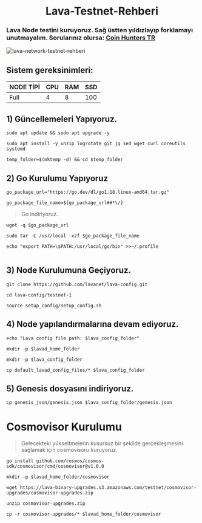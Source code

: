 <h1 align="center">Lava-Testnet-Rehberi

### Lava Node testini kuruyoruz. Sağ üstten yıldızlayıp forklamayı unutmayalım. Sorularınız olursa: <a href="https://t.me/CoinHuntersTR/34102" target="_blank" rel="Coin Hunters TR" >Coin Hunters TR</a>

![lava-network-testnet-rehberi](https://user-images.githubusercontent.com/111747226/220886500-561d6199-3c6d-4af3-8a45-b003ac7768ba.png)

## Sistem gereksinimleri:
NODE TİPİ | CPU     | RAM      | SSD     |
| ------------- | ------------- | ------------- | -------- |
| Full | 4          | 8         | 100  |


## 1) Güncellemeleri Yapıyoruz.

```
sudo apt update && sudo apt upgrade -y
```
```
sudo apt install -y unzip logrotate git jq sed wget curl coreutils systemd
```
```
temp_folder=$(mktemp -d) && cd $temp_folder
```
## 2) Go Kurulumu Yapıyoruz

```
go_package_url="https://go.dev/dl/go1.18.linux-amd64.tar.gz"
```
```
go_package_file_name=${go_package_url##*\/}
```
> Go indiriyoruz.
```
wget -q $go_package_url
```
```
sudo tar -C /usr/local -xzf $go_package_file_name
```
```
echo "export PATH=\$PATH:/usr/local/go/bin" >>~/.profile
```
```source ~/.profile
```

## 3) Node Kurulumuna Geçiyoruz.

```
git clone https://github.com/lavanet/lava-config.git
```
```
cd lava-config/testnet-1
```
```
source setup_config/setup_config.sh
```

## 4) Node yapılandırmalarına devam ediyoruz.
  
```
echo "Lava config file path: $lava_config_folder"
```
```
mkdir -p $lavad_home_folder
```
```
mkdir -p $lava_config_folder
``` 
```
cp default_lavad_config_files/* $lava_config_folder
``` 

## 5) Genesis dosyasını indiriyoruz.
  
```
cp genesis_json/genesis.json $lava_config_folder/genesis.json
```
# Cosmovisor Kurulumu
  
> Gelecekteki yükseltmelerin kusursuz bir şekilde gerçekleşmesini sağlamak için cosmovisoru kuruyoruz.
```
go install github.com/cosmos/cosmos-sdk/cosmovisor/cmd/cosmovisor@v1.0.0
```
```
mkdir -p $lavad_home_folder/cosmovisor
```
```
wget https://lava-binary-upgrades.s3.amazonaws.com/testnet/cosmovisor-upgrades/cosmovisor-upgrades.zip
```
```
unzip cosmovisor-upgrades.zip
```
```
cp -r cosmovisor-upgrades/* $lavad_home_folder/cosmovisor
```
